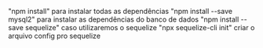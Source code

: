 "npm install" para instalar todas as dependências
"npm install --save mysql2" para instalar as dependências do banco de dados
"npm install --save sequelize" caso utilizaremos o sequelize
"npx sequelize-cli init" criar o arquivo config pro sequelize


